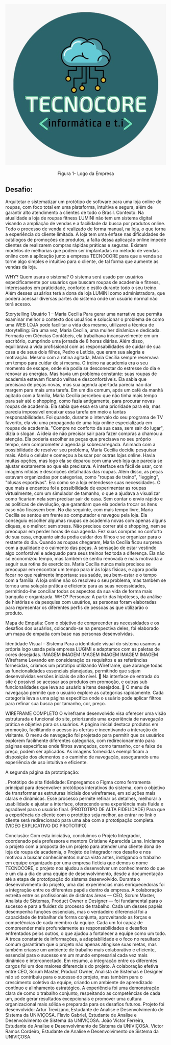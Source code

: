 <p align="center"> 
<img src="./logo.jpg">
</p>
<p align="center">Figura 1- Logo da Empresa</p>

## Desafio:

Arquitetar e sistematizar um protótipo de software para uma loja online de roupas, com foco total em uma plataforma, intuitiva e segura, além de garantir alto atendimento a clientes de todo o Brasil.
Contexto:
Na atualidade a loja de roupas fitness LUMINI não tem um sistema digital visando a ampliação de vendas e a facilidade da busca por produtos online. Todo o processo de venda é realizado de forma manual, na loja, o que torna a experiência do cliente limitada. A loja tem uma ênfase nas dificuldades de catálogos de promoções de produtos, a falta dessa aplicação online impede clientes de realizarem compras rápidas práticas e seguras.
Existem modelos de melhorias que podem ser implantadas no método de vendas online com a aplicação junto a empresa TECNOCORE para que a venda se torne algo simples e intuitivo para o cliente, de tal forma que aumente as vendas da loja.

WHY?
Quem usara o sistema?
O sistema será usado por usuários especificamente por usuários que buscam roupas de academia e fitness, interessados em praticidade, conforto e estilo durante todo o seu treino.
Além desses usuários terá a dona da loja LUMINI como administradora, que poderá acessar diversas partes do sistema onde um usuário normal não terá acesso.

Storytelling
Usuário 1 – Maria Cecilia
Para gerar uma narrativa que permita examinar melhor o contexto dos usuários e solucionar o problema de como uma WEB LOJA pode facilitar a vida dos mesmo, utilizarei a técnica de storytelling:
Era uma vez, Maria Cecília, uma mulher dinâmica e dedicada. Formada em Ciências Contábeis, ela trabalhava incansavelmente em um escritório, cumprindo uma jornada de 8 horas diárias. Além disso, equilibrava a vida profissional com as responsabilidades de cuidar de sua casa e de seus dois filhos, Pedro e Letícia, que eram sua alegria e motivação.
Mesmo com a rotina agitada, Maria Cecília sempre reservava um tempo para cuidar de si mesma. O treino na academia era o seu momento de escape, onde ela podia se desconectar do estresse do dia e renovar as energias. Mas havia um problema constante: suas roupas de academia estavam ficando velhas e desconfortáveis. Ela sabia que precisava de peças novas, mas sua agenda apertada parecia não dar margem para mais uma tarefa.
Em um dia comum, após um café da manhã agitado com a família, Maria Cecília percebeu que não tinha mais tempo para sair até o shopping, como fazia antigamente, para procurar novas roupas de academia. Ela sabia que essa era uma prioridade para ela, mas parecia impossível encaixar essa tarefa em meio a tantas responsabilidades.
Foi quando, durante o intervalo do seu programa de TV favorito, ela viu uma propaganda de uma loja online especializada em roupas de academia. "Compre no conforto da sua casa, sem sair do lugar", dizia o slogan. A ideia de não precisar sair para fazer compras a chamou a atenção. Ela poderia escolher as peças que precisava no seu próprio tempo, sem comprometer a agenda já sobrecarregada.
Animada com a possibilidade de resolver seu problema, Maria Cecília decidiu pesquisar mais. Abriu o celular e começou a buscar por outras lojas online. Havia muitas opções, mas logo ela se deparou com uma web loja que parecia se ajustar exatamente ao que ela precisava. A interface era fácil de usar, com imagens nítidas e descrições detalhadas das roupas. Além disso, as peças estavam organizadas por categorias, como "roupas de treino", "legging", "blusas esportivas". Era como se a loja entendesse suas necessidades.
O que mais a encantou foi a possibilidade de experimentar as roupas virtualmente, com um simulador de tamanho, o que a ajudava a visualizar como ficariam nela sem precisar sair de casa. Sem contar o envio rápido e as políticas de devolução, que garantiam que ela poderia trocar os itens caso não ficassem bem.
No dia seguinte, com mais tempo livre, Maria Cecília se sentou em frente ao computador e navegou pela loja. Ela conseguiu escolher algumas roupas de academia novas com apenas alguns cliques, e o melhor: sem stress. Não precisou correr até o shopping, nem se preocupar em perder horas de sua agenda. Fez suas compras no conforto de sua casa, enquanto ainda podia cuidar dos filhos e se organizar para o restante do dia.
Quando as roupas chegaram, Maria Cecília ficou surpresa com a qualidade e o caimento das peças. A sensação de estar vestindo algo confortável e adequado para seus treinos fez toda a diferença. Ela não só economizou tempo, mas também se sentiu renovada e mais motivada a seguir sua rotina de exercícios.
Maria Cecília nunca mais precisou se preocupar em encontrar um tempo para ir às lojas físicas, e agora podia focar no que realmente importava: sua saúde, seu bem-estar e o tempo com a família. A loja online não só resolveu o seu problema, mas também se tornou uma solução prática e eficiente para as suas necessidades, permitindo-lhe conciliar todos os aspectos da sua vida de forma mais tranquila e organizada.
WHO?
Personas:
A partir das hipóteses, da análise de histórias e da pesquisa com usuários, as personas foram elaboradas para representar os diferentes perfis de pessoas as que utilizarão o produto.

Mapa de Empatia:
Com o objetivo de compreender as necessidades e os desafios dos usuários, colocando-se na perspectiva deles, foi elaborado um mapa de empatia com base nas personas desenvolvidas.

Identidade Visual – Sistema
Para a identidade visual do sistema usamos a própria logo usada pela empresa LUGIMI e adaptamos com as paletas de cores desejadas.
IMAGEM IMAGEM IMAGEM IMAGEM IMAGEM IMAGEM
Wireframe
Levando em consideração os requisitos e as referências fornecidas, criamos um protótipo utilizando Wireframe, que abrange todas as funcionalidades essenciais planejadas, permitindo que sejam desenvolvidas versões iniciais de alto nível.
 Na interface de entrada do site é possível se acessar aos produtos em promoção, e outras sub funcionalidades que leva ao usuário a itens desejados.
 O menu de navegação permite que o usuário explore as categorias rapidamente. Cada categoria leva a uma página específica onde o usuário pode aplicar filtros para refinar sua busca por tamanho, cor, preço.

WIREFRAME COMPLETO
O wireframe desenvolvido visa oferecer uma visão estruturada e funcional do site, priorizando uma experiência de navegação prática e objetiva para os usuários. A página inicial destaca produtos em promoção, facilitando o acesso às ofertas e incentivando a interação do visitante. O menu de navegação foi projetado para permitir que os usuários explorem facilmente diferentes categorias, com redirecionamento para páginas específicas onde filtros avançados, como tamanho, cor e faixa de preço, podem ser aplicados. As imagens fornecidas exemplificam a disposição dos elementos e o caminho de navegação, assegurando uma experiência de uso intuitiva e eficiente.

A segunda página da prototipação:

.
Protótipo de alta fidelidade:
Empregamos o Figma como ferramenta principal para desenvolver protótipos interativos do sistema, com o objetivo de transformar as estruturas iniciais dos wireframes, em soluções mais claras e dinâmicas. Esse processo permite refinar os detalhes, melhorar a usabilidade e ajustar a interface, oferecendo uma experiência mais fluida e agradável para o usuário final.
(PROTOTIPO DE ALTA FIDELIDADE)
Para que a experiência do cliente com o protótipo seja melhor, ao entrar no link o cliente será redirecionado para uma aba com a prototipação completa.
(VIDEO EXPLICATIVO DO PROTOTIPO)

Conclusão:
Com esta iniciativa, concluímos o Projeto Integrador, coordenado pela professora e mentora Cristiane Aparecida Lana.
Iniciamos o projeto com a proposta de um projeto para atender uma cliente dona de loja de roupa de academia, o Projeto de Integrador nos desafio e nos motivou a buscar conhecimentos nunca visto antes, instigando o trabalho em equipe organizado por uma empresa fictícia que demos o nome TECNOCORE, o projeto nos ajudou a desenvolver um conhecimento do que é um dia a dia de uma equipe de desenvolvimento, desde a documentação até a etapa de prototipação do sistema desenvolvido.
Durante o desenvolvimento do projeto, uma das experiências mais enriquecedoras foi a integração entre os diferentes papéis dentro da empresa. A colaboração estreita entre os profissionais de distintas áreas — CEO, Scrum Master, Analista de Sistemas, Product Owner e Designer — foi fundamental para o sucesso e para a fluidez do processo de trabalho. Cada um desses papéis desempenha funções essenciais, mas o verdadeiro diferencial foi a capacidade de trabalhar de forma conjunta, aproveitando as forças e competências de cada membro da equipe.
Cada um foi capaz de compreender mais profundamente as responsabilidades e desafios enfrentados pelos outros, o que ajudou a fortalecer a equipe como um todo. A troca constante de informações, a adaptabilidade e o foco no resultado comum garantiram que o projeto não apenas atingisse suas metas, mas também criasse um ambiente de trabalho mais colaborativo e eficiente, essencial para o sucesso em um mundo empresarial cada vez mais dinâmico e interconectado.
Em resumo, a integração entre os diferentes cargos foi um dos maiores diferenciais do projeto. A colaboração efetiva entre CEO, Scrum Master, Product Owner, Analista de Sistemas e Designer não só contribuiu para o sucesso do projeto, mas também para o crescimento coletivo da equipe, criando um ambiente de aprendizado contínuo e alinhamento estratégico. A experiência foi uma demonstração clara de como o trabalho conjunto, respeitando as competências de cada um, pode gerar resultados excepcionais e promover uma cultura organizacional mais sólida e preparada para os desafios futuros.
Projeto foi desenvolvido:
Artur Trevizano, Estudante de Analise e Desenvolvimento de Sistema da UNIVIÇOSA.
Flavio Gabriel, Estudante de Analise e Desenvolvimento de Sistema da UNIVIÇOSA.
João Victor Ferreira, Estudante de Analise e Desenvolvimento de Sistema da UNIVIÇOSA.
Victor Ramos Cordeiro, Estudante de Analise e Desenvolvimento de Sistema da UNIVIÇOSA.
